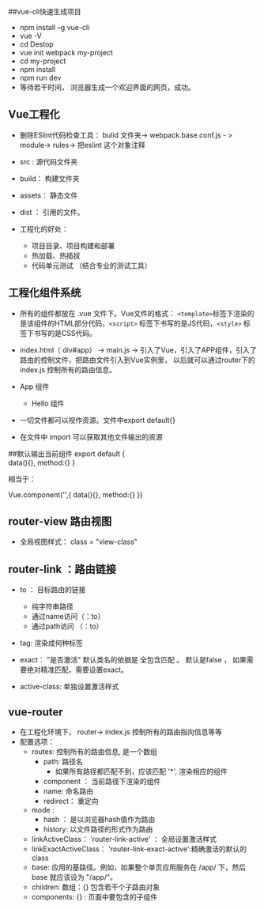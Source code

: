 ##vue-cli快速生成项目

- npm install –g vue-cli
- vue -V
- cd Destop 
- vue  init  webpack  my-project
- cd my-project 
- npm install
- npm run dev
- 等待若干时间， 浏览器生成一个欢迎界面的网页，成功。


## Vue工程化
- 删除ESlint代码检查工具： bulid 文件夹-> webpack.base.conf.js - > module-> rules-> 把eslint 这个对象注释

-  src : 源代码文件夹
-  build： 构建文件夹
-  assets： 静态文件
-  dist ：  引用的文件。

- 工程化的好处：  
	- 项目目录、项目构建和部署
	- 热加载、热插拔
	- 代码单元测试 （结合专业的测试工具）


## 工程化组件系统
- 所有的组件都放在 .vue 文件下。Vue文件的格式： `<template>`标签下渲染的是该组件的HTML部分代码，`<script>` 标签下书写的是JS代码，`<style>` 标签下书写的是CSS代码。

- index.html（ div#app） -> main.js -> 引入了Vue，引入了APP组件，引入了路由的控制文件，把路由文件引入到Vue实例里， 以后就可以通过router下的index.js 控制所有的路由信息。
- App 组件
	- Hello  组件
- 一切文件都可以视作资源。文件中export default{}
- 在文件中 import 可以获取其他文件输出的资源

##默认输出当前组件
export default {	 
	data(){},
	method:{}
}

相当于：

Vue.component('',{
	data(){},
	method:{}
})

## router-view 路由视图
- 全局视图样式： class = "view-class"


## router-link ：路由链接
- to ： 目标路由的链接
	- 纯字符串路径
	- 通过name访问（：to）
	- 通过path访问 （：to）
	
- tag:  渲染成何种标签
- exact： "是否激活" 默认类名的依据是 全包含匹配 。 默认是false ， 如果需要绝对精准匹配，需要设置exact。
- active-class: 单独设置激活样式

## vue-router
- 在工程化环境下， router-> index.js 控制所有的路由指向信息等等
- 配置选项：
	- routes:  控制所有的路由信息, 是一个数组
		- path: 路径名
			- 如果所有路径都匹配不到，应该匹配 '*', 渲染相应的组件
		- component ： 当前路径下渲染的组件
		- name: 命名路由
		- redirect： 重定向
	- mode : 
		- hash ： 是以浏览器hash值作为路由
		- history: 以文件路径的形式作为路由
	- linkActiveClass：  'router-link-active' ： 全局设置激活样式
	- linkExactActiveClass： 'router-link-exact-active':精确激活的默认的 class
	- base: 应用的基路径。例如，如果整个单页应用服务在 /app/ 下，然后 base 就应该设为 "/app/"。
	- children: 数组：{} 包含若干个子路由对象
	- components: {} : 页面中要包含的子组件